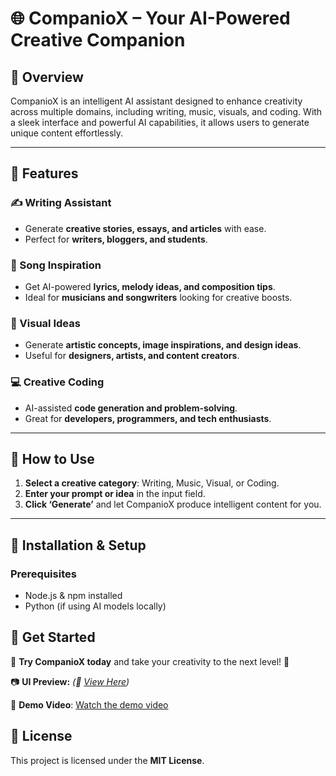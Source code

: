 # 🌐 CompanioX – Your AI-Powered Creative Companion

## 🚀 Overview
CompanioX is an intelligent AI assistant designed to enhance creativity across multiple domains, including writing, music, visuals, and coding. With a sleek interface and powerful AI capabilities, it allows users to generate unique content effortlessly.

---

## 🔧 Features

### ✍️ Writing Assistant
- Generate **creative stories, essays, and articles** with ease.
- Perfect for **writers, bloggers, and students**.

### 🎵 Song Inspiration
- Get AI-powered **lyrics, melody ideas, and composition tips**.
- Ideal for **musicians and songwriters** looking for creative boosts.

### 📸 Visual Ideas
- Generate **artistic concepts, image inspirations, and design ideas**.
- Useful for **designers, artists, and content creators**.

### 💻 Creative Coding
- AI-assisted **code generation and problem-solving**.
- Great for **developers, programmers, and tech enthusiasts**.

---

## 📌 How to Use

1. **Select a creative category**: Writing, Music, Visual, or Coding.
2. **Enter your prompt or idea** in the input field.
3. **Click ‘Generate’** and let CompanioX produce intelligent content for you.

---

## 🔧 Installation & Setup
### Prerequisites
- Node.js & npm installed
- Python (if using AI models locally)


## 🔗 Get Started
💬 **Try CompanioX today** and take your creativity to the next level! 🚀

📷 **UI Preview:** *(🔗 [View Here](https://drive.google.com/file/d/10AiC0lT4eT4_gE1KMhVUtyYtR6mGdVOe/view?usp=drive_link))*

🎥 **Demo Video**: [Watch the demo video](https://drive.google.com/file/d/1EsGovt907mbLBgst6d40SwwZzfZGYbJi/view?usp=drive_link)


## 📜 License
This project is licensed under the **MIT License**.


